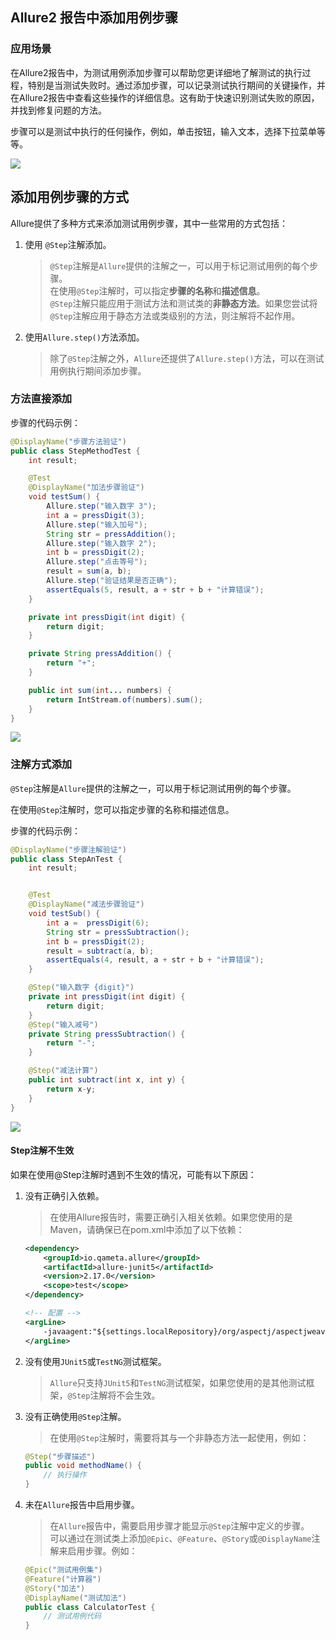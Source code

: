 ## Allure2 报告中添加用例步骤

### 应用场景

在Allure2报告中，为测试用例添加步骤可以帮助您更详细地了解测试的执行过程，特别是当测试失败时。通过添加步骤，可以记录测试执行期间的关键操作，并在Allure2报告中查看这些操作的详细信息。这有助于快速识别测试失败的原因，并找到修复问题的方法。

步骤可以是测试中执行的任何操作，例如，单击按钮，输入文本，选择下拉菜单等等。


![](https://cdn.jsdelivr.net/gh/TesterDevSoul/pic/manual/20230314154259.png)

## 添加用例步骤的方式

Allure提供了多种方式来添加测试用例步骤，其中一些常用的方式包括：

1. 使用 `@Step`注解添加。

    >`@Step`注解是`Allure`提供的注解之一，可以用于标记测试用例的每个步骤。<br>在使用`@Step`注解时，可以指定**步骤的名称**和**描述信息**。<br>`@Step`注解只能应用于测试方法和测试类的**非静态方法**。如果您尝试将`@Step`注解应用于静态方法或类级别的方法，则注解将不起作用。 


2. 使用`Allure.step()`方法添加。
    >除了`@Step`注解之外，`Allure`还提供了`Allure.step()`方法，可以在测试用例执行期间添加步骤。



### 方法直接添加

步骤的代码示例：

```java
@DisplayName("步骤方法验证")
public class StepMethodTest {
    int result;

    @Test
    @DisplayName("加法步骤验证")
    void testSum() {
        Allure.step("输入数字 3");
        int a = pressDigit(3);
        Allure.step("输入加号");
        String str = pressAddition();
        Allure.step("输入数字 2");
        int b = pressDigit(2);
        Allure.step("点击等号");
        result = sum(a, b);
        Allure.step("验证结果是否正确");
        assertEquals(5, result, a + str + b + "计算错误");
    }

    private int pressDigit(int digit) {
        return digit;
    }

    private String pressAddition() {
        return "+";
    }

    public int sum(int... numbers) {
        return IntStream.of(numbers).sum();
    }
}
```

![](https://cdn.jsdelivr.net/gh/TesterDevSoul/pic/manual/20230314153545.png)

### 注解方式添加

`@Step`注解是`Allure`提供的注解之一，可以用于标记测试用例的每个步骤。

在使用`@Step`注解时，您可以指定步骤的名称和描述信息。

步骤的代码示例：

```java
@DisplayName("步骤注解验证")
public class StepAnTest {
    int result;


    @Test
    @DisplayName("减法步骤验证")
    void testSub() {
        int a =  pressDigit(6);
        String str = pressSubtraction();
        int b = pressDigit(2);
        result = subtract(a, b);
        assertEquals(4, result, a + str + b + "计算错误");
    }

    @Step("输入数字 {digit}")
    private int pressDigit(int digit) {
        return digit;
    }
    @Step("输入减号")
    private String pressSubtraction() {
        return "-";
    }

    @Step("减法计算")
    public int subtract(int x, int y) {
        return x-y;
    }
}
```


![](https://cdn.jsdelivr.net/gh/TesterDevSoul/pic/manual/20230314153719.png)

#### Step注解不生效

如果在使用@Step注解时遇到不生效的情况，可能有以下原因：

1. 没有正确引入依赖。
   
    >在使用Allure报告时，需要正确引入相关依赖。如果您使用的是Maven，请确保已在pom.xml中添加了以下依赖：

    ```xml
    <dependency>
        <groupId>io.qameta.allure</groupId>
        <artifactId>allure-junit5</artifactId>
        <version>2.17.0</version>
        <scope>test</scope>
    </dependency>

    <!-- 配置 -->
    <argLine>
        -javaagent:"${settings.localRepository}/org/aspectj/aspectjweaver/${aspectj.version}/aspectjweaver-${aspectj.version}.jar"
    </argLine>
    ```

2. 没有使用`JUnit5`或`TestNG`测试框架。
   
    >`Allure`只支持`JUnit5`和`TestNG`测试框架，如果您使用的是其他测试框架，`@Step`注解将不会生效。

3. 没有正确使用`@Step`注解。

    >在使用`@Step`注解时，需要将其与一个非静态方法一起使用，例如：
    ```java
    @Step("步骤描述")
    public void methodName() {
        // 执行操作
    }
    ```
4. 未在`Allure`报告中启用步骤。
   
    >在`Allure`报告中，需要启用步骤才能显示`@Step`注解中定义的步骤。<br>可以通过在测试类上添加`@Epic`、`@Feature`、`@Story`或`@DisplayName`注解来启用步骤。例如：
    ```java
    @Epic("测试用例集")
    @Feature("计算器")
    @Story("加法")
    @DisplayName("测试加法")
    public class CalculatorTest {
        // 测试用例代码
    }
    ```


